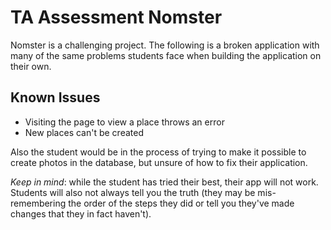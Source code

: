 # TA Assessment Nomster

Nomster is a challenging project.  The following is a broken application with many of the same problems students face when building the application on their own.

## Known Issues

* Visiting the page to view a place throws an error
* New places can't be created

Also the student would be in the process of trying to make it possible to create photos in the database, but unsure of how to fix their application.

*Keep in mind*: while the student has tried their best, their app will not work.  Students will also not always tell you the truth (they may be mis-remembering the order of the steps they did or tell you they've made changes that they in fact haven't).